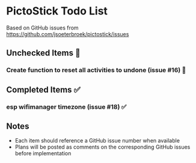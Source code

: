 # PictoStick Todo List

Based on GitHub issues from https://github.com/jsoeterbroek/pictostick/issues

## Unchecked Items 🔲

### Create function to reset all activities to undone (issue #16) 🔲

## Completed Items ✅

### esp wifimanager timezone (issue #18) ✅


## Notes

- Each item should reference a GitHub issue number when available
- Plans will be posted as comments on the corresponding GitHub issues before implementation